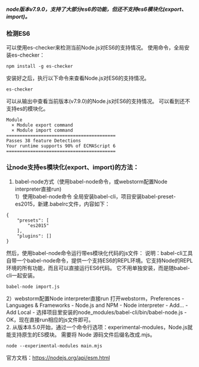 ##### node版本v7.9.0，支持了大部分es6的功能，但还不支持es6模块化(export、import)。

### 检测ES6
可以使用es-checker来检测当前Node.js对ES6的支持情况。
使用命令，全局安装es-checker：
```
npm install -g es-checker
```
安装好之后，执行以下命令来查看Node.js对ES6的支持情况。
```
es-checker
```
可以从输出中查看当前版本(v7.9.0)的Node.js对ES6的支持情况。
可以看到还不支持es的模块化。
```
Module
  × Module export command
  × Module import command
=========================================
Passes 38 feature Detections
Your runtime supports 90% of ECMAScript 6
=========================================
```

### 让node支持es模块化(export、import)的方法：
1. babel-node方式（使用babel-node命令，或webstorm配置Node interpreter直接run)  
1）使用babel-node命令
全局安装babel-cli，项目安装babel-preset-es2015，新建.babelrc文件，内容如下：
```
{
    "presets": [
        "es2015"
    ],
    "plugins": []
}
```
然后，使用babel-node命令运行带es模块化代码的js文件：
说明：babel-cli工具自带一个babel-node命令，提供一个支持ES6的REPL环境。它支持Node的REPL环境的所有功能，而且可以直接运行ES6代码。
它不用单独安装，而是随babel-cli一起安装。
```
babel-node import.js
```
2）webstorm配置Node interpreter直接run
打开webstorm，Preferences - Languages & Frameworks - Node.js and NPM - Node interpreter - Add... - Add Local - 选择项目里安装的node_modules/babel-cli/bin/babel-node.js - OK，现在直接run相应的js文件即可。  
2. 从版本8.5.0开始，通过一个命令行选项：experimental-modules，Node.js就能支持原生的ES模块。
需要将 Node 源码文件后缀名改成.mjs。
```
node --experimental-modules main.mjs
```
官方文档：https://nodejs.org/api/esm.html
